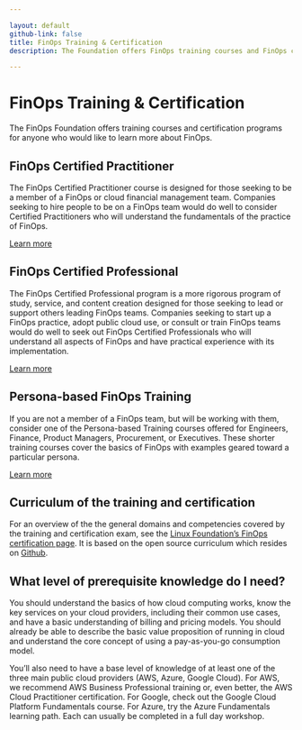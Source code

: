 ```yaml
---

layout: default
github-link: false
title: FinOps Training & Certification
description: The Foundation offers FinOps training courses and FinOps certification programs for anyone who would like to learn more about the practice.

---
```


# FinOps Training & Certification

The FinOps Foundation offers training courses and certification programs for anyone who would like to learn more about FinOps.

<div class="flow-root bg-gray-100 rounded-lg px-6 pb-8 mb-4">
  <div>
    <h2 class="text-xl font-medium text-gray-900 tracking-tight">FinOps Certified Practitioner</h2>
    <p class="text-base text-gray-600">
      The FinOps Certified Practitioner course is designed for those seeking to be a member of a FinOps or cloud financial management team. Companies seeking to hire people to be on a FinOps team would do well to consider Certified Practitioners who will understand the fundamentals of the practice of FinOps.
    </p>
    <a class="btn" href="/training-certification/finops-certified-practitioner/">Learn more</a>
  </div>
</div>

<div class="flow-root bg-gray-100 rounded-lg px-6 pb-8 mb-4">
  <div>
    <h2 class="text-xl font-medium text-gray-900 tracking-tight">FinOps Certified Professional</h2>
    <p class="text-base text-gray-600">
      The FinOps Certified Professional program is a more rigorous program of study, service, and content creation designed for those seeking to lead or support others leading FinOps teams. Companies seeking to start up a FinOps practice, adopt public cloud use, or consult or train FinOps teams would do well to seek out FinOps Certified Professionals who will understand all aspects of FinOps and have practical experience with its implementation.
    </p>
    <a class="btn" href="/training-certification/finops-certified-professional/">Learn more</a>
  </div>
</div>

<div class="flow-root bg-gray-100 rounded-lg px-6 pb-8 mb-4">
  <div>
    <h2 class="text-xl font-medium text-gray-900 tracking-tight">Persona-based FinOps Training</h2>
    <p class="text-base text-gray-600">
      If you are not a member of a FinOps team, but will be working with them, consider one of the Persona-based Training courses offered for Engineers, Finance, Product Managers, Procurement, or Executives. These shorter training courses cover the basics of FinOps with examples geared toward a particular persona.
    </p>
    <a class="btn" href="/training-certification/finops-persona-training/">Learn more</a>
  </div>
</div>


## Curriculum of the training and certification

For an overview of the the general domains and competencies covered by the training and certification exam, see the [Linux Foundation’s FinOps certification page](https://training.linuxfoundation.org/certification/certified-finops/). It is based on the open source curriculum which resides on [Github](https://github.com/finopsfoundation/curriculum).


## What level of prerequisite knowledge do I need?

You should understand the basics of how cloud computing works, know the key services on your cloud providers, including their common use cases, and have a basic understanding of billing and pricing models. You should already be able to describe the basic value proposition of running in cloud and understand the core concept of using a pay-as-you-go consumption model.

You’ll also need to have a base level of knowledge of at least one of the three main public cloud providers (AWS, Azure, Google Cloud). For AWS, we recommend AWS Business Professional training or, even better, the AWS Cloud Practitioner certification. For Google, check out the Google Cloud Platform Fundamentals course. For Azure, try the Azure Fundamentals learning path. Each can usually be completed in a full day workshop.